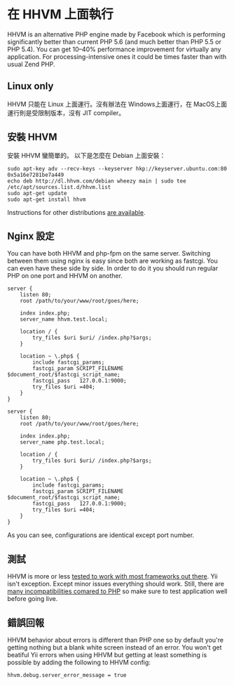 在 HHVM 上面執行
=======================

HHVM is an alternative PHP engine made by Facebook which is performing significantly better than
current PHP 5.6 (and much better than PHP 5.5 or PHP 5.4). You can get 10–40% performance improvement
for virtually any application. For processing-intensive ones it could be times faster than with usual Zend PHP.

Linux only
-----------

HHVM 只能在 Linux 上面運行。沒有辦法在 Windows上面運行，在 MacOS上面運行則是受限制版本，沒有 JIT compiler。


安裝 HHVM
---------------

安裝 HHVM 蠻簡單的。 以下是怎麼在 Debian 上面安裝：

```
sudo apt-key adv --recv-keys --keyserver hkp://keyserver.ubuntu.com:80 0x5a16e7281be7a449
echo deb http://dl.hhvm.com/debian wheezy main | sudo tee /etc/apt/sources.list.d/hhvm.list
sudo apt-get update
sudo apt-get install hhvm
```

Instructions for other distributions [are available](https://github.com/facebook/hhvm/wiki/Getting-Started).

Nginx 設定
------------

You can have both HHVM and php-fpm on the same server. Switching between them using nginx is easy since
both are working as fastcgi. You can even have these side by side. In order to do it you should run regular PHP
on one port and HHVM on another.

```
server {
    listen 80;
    root /path/to/your/www/root/goes/here;

    index index.php;
    server_name hhvm.test.local;

    location / {
        try_files $uri $uri/ /index.php?$args;
    }

    location ~ \.php$ {
        include fastcgi_params;
        fastcgi_param SCRIPT_FILENAME $document_root/$fastcgi_script_name;
        fastcgi_pass   127.0.0.1:9000;
        try_files $uri =404;
    }
}

server {
    listen 80;
    root /path/to/your/www/root/goes/here;

    index index.php;
    server_name php.test.local;

    location / {
        try_files $uri $uri/ /index.php?$args;
    }

    location ~ \.php$ {
        include fastcgi_params;
        fastcgi_param SCRIPT_FILENAME $document_root/$fastcgi_script_name;
        fastcgi_pass   127.0.0.1:9000;
        try_files $uri =404;
    }
}
```

As you can see, configurations are identical except port number.

測試
-----------

HHVM is more or less [tested to work with most frameworks out there](http://hhvm.com/frameworks/). Yii isn't exception.
Except minor issues everything should work. Still, there are
[many incompatibilities comared to PHP](https://github.com/facebook/hhvm/labels/php5%20incompatibility) so make sure to
test application well before going live.

錯誤回報
---------------

HHVM behavior about errors is different than PHP one so by default you're getting nothing but a blank white screen instead
of an error. You won't get beatiful Yii errors when using HHVM but getting at least something is possible by adding the
following to HHVM config:

```
hhvm.debug.server_error_message = true
```


